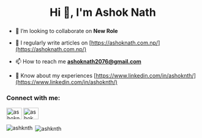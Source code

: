 <h1 align="center">Hi 👋, I'm Ashok Nath</h1>
<h3 align="center"></h3>


- 👯 I’m looking to collaborate on **New Role**

- 📝 I regularly write articles on [https://ashoknath.com.np/](https://ashoknath.com.np/)

- 📫 How to reach me **ashoknath2076@gmail.com**

- 📄 Know about my experiences [https://www.linkedin.com/in/ashoknth/](https://www.linkedin.com/in/ashoknth/)

<h3 align="left">Connect with me:</h3>
<p align="left">
<a href="https://linkedin.com/in/ashoknth" target="blank"><img align="center" src="https://raw.githubusercontent.com/rahuldkjain/github-profile-readme-generator/master/src/images/icons/Social/linked-in-alt.svg" alt="ashoknth" height="30" width="40" /></a>
<a href="https://fb.com/ashok.nath.25" target="blank"><img align="center" src="https://raw.githubusercontent.com/rahuldkjain/github-profile-readme-generator/master/src/images/icons/Social/facebook.svg" alt="ashok.nath.25" height="30" width="40" /></a>
</p>

<p><img align="left" src="https://github-readme-stats.vercel.app/api/top-langs?username=ashknth&show_icons=true&locale=en&layout=compact" alt="ashknth" /></p>

<p>&nbsp;<img align="center" src="https://github-readme-stats.vercel.app/api?username=ashknth&show_icons=true&locale=en" alt="ashknth" /></p>
